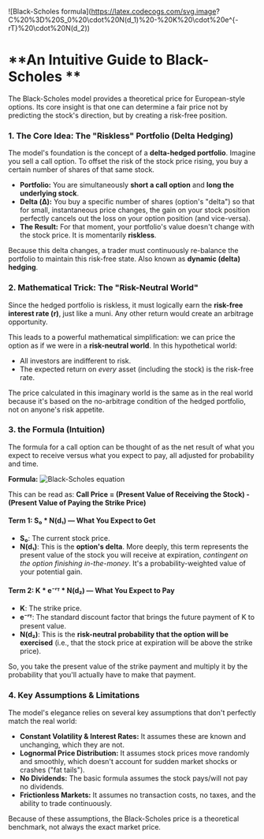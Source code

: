 
![Black-Scholes formula](https://latex.codecogs.com/svg.image?
C%20%3D%20S_0%20\cdot%20N(d_1)%20-%20K%20\cdot%20e^{-rT}%20\cdot%20N(d_2))

# **An Intuitive Guide to Black-Scholes **

The Black-Scholes model provides a theoretical price for European-style options. Its core insight is that one can determine a fair price not by predicting the stock's direction, but by creating a risk-free position.

### **1\. The Core Idea: The "Riskless" Portfolio (Delta Hedging)**

The model's foundation is the concept of a **delta-hedged portfolio**. Imagine you sell a call option. To offset the risk of the stock price rising, you buy a certain number of shares of that same stock.

- **Portfolio:** You are simultaneously **short a call option** and **long the underlying stock**.
- **Delta (Δ):** You buy a specific number of shares (option's "delta") so that for small, instantaneous price changes, the gain on your stock position perfectly cancels out the loss on your option position (and vice-versa).
- **The Result:** For that moment, your portfolio's value doesn't change with the stock price. It is momentarily **riskless**.

Because this delta changes, a trader must continuously re-balance the portfolio to maintain this risk-free state. Also known as **dynamic (delta) hedging**.

### **2\. Mathematical Trick: The "Risk-Neutral World"**

Since the hedged portfolio is riskless, it must logically earn the **risk-free interest rate (r)**, just like a muni. Any other return would create an arbitrage opportunity.

This leads to a powerful mathematical simplification: we can price the option as if we were in a **risk-neutral world**. In this hypothetical world:

- All investors are indifferent to risk.
- The expected return on _every_ asset (including the stock) is the risk-free rate.

The price calculated in this imaginary world is the same as in the real world because it's based on the no-arbitrage condition of the hedged portfolio, not on anyone's risk appetite.

### **3\. the Formula (Intuition)**

The formula for a call option can be thought of as the net result of what you expect to receive versus what you expect to pay, all adjusted for probability and time.

**Formula:** 
![Black-Scholes equation](assets/bs_form.png)


This can be read as: **Call Price = (Present Value of Receiving the Stock) - (Present Value of Paying the Strike Price)**

#### **Term 1: S₀ \* N(d₁) — What You Expect to Get**

- **S₀**: The current stock price.
- **N(d₁)**: This is the **option's delta**. More deeply, this term represents the present value of the stock you will receive at expiration, _contingent on the option finishing in-the-money_. It's a probability-weighted value of your potential gain.

#### **Term 2: K \* e⁻ʳᵀ \* N(d₂) — What You Expect to Pay**

- **K**: The strike price.
- **e⁻ʳᵀ**: The standard discount factor that brings the future payment of K to present value.
- **N(d₂)**: This is the **risk-neutral probability that the option will be exercised** (i.e., that the stock price at expiration will be above the strike price).

So, you take the present value of the strike payment and multiply it by the probability that you'll actually have to make that payment.

### **4\. Key Assumptions & Limitations**

The model's elegance relies on several key assumptions that don't perfectly match the real world:

- **Constant Volatility & Interest Rates:** It assumes these are known and unchanging, which they are not.
- **Lognormal Price Distribution:** It assumes stock prices move randomly and smoothly, which doesn't account for sudden market shocks or crashes ("fat tails").
- **No Dividends:** The basic formula assumes the stock pays/will not pay no dividends.
- **Frictionless Markets:** It assumes no transaction costs, no taxes, and the ability to trade continuously.

Because of these assumptions, the Black-Scholes price is a theoretical benchmark, not always the exact market price.